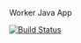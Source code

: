 Worker Java App

[![Build Status](http://34.130.155.107:8080/buildStatus/icon?job=instavote%2Fworker-build)](http://34.130.155.107:8080/job/instavote/job/worker-build/)
